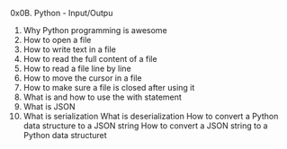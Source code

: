 0x0B. Python - Input/Outpu

1. Why Python programming is awesome
2. How to open a file
3. How to write text in a file
4. How to read the full content of a file
5. How to read a file line by line
6. How to move the cursor in a file
7. How to make sure a file is closed after using it
8. What is and how to use the with statement
9. What is JSON
10. What is serialization
What is deserialization
How to convert a Python data structure to a JSON string
How to convert a JSON string to a Python data structuret
